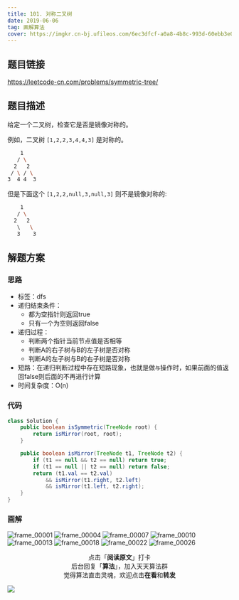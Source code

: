 ```yaml
---
title: 101. 对称二叉树
date: 2019-06-06
tag: 画解算法
cover: https://imgkr.cn-bj.ufileos.com/6ec3dfcf-a0a8-4b8c-993d-60ebb3e083e0.png
---
```


## 题目链接

https://leetcode-cn.com/problems/symmetric-tree/

## 题目描述

给定一个二叉树，检查它是否是镜像对称的。

例如，二叉树 `[1,2,2,3,4,4,3]` 是对称的。

```bash
    1
   / \
  2   2
 / \ / \
3  4 4  3
```

但是下面这个 `[1,2,2,null,3,null,3]` 则不是镜像对称的:

```bash
    1
   / \
  2   2
   \   \
   3    3
```

## 解题方案

### 思路

- 标签：dfs
- 递归结束条件：
  - 都为空指针则返回true
  - 只有一个为空则返回false
- 递归过程：
  - 判断两个指针当前节点值是否相等
  - 判断A的右子树与B的左子树是否对称
  - 判断A的左子树与B的右子树是否对称
- 短路：在递归判断过程中存在短路现象，也就是做`与`操作时，如果前面的值返回false则后面的不再进行计算
- 时间复杂度：O(n)

### 代码

```java
class Solution {
    public boolean isSymmetric(TreeNode root) {
        return isMirror(root, root);
    }

    public boolean isMirror(TreeNode t1, TreeNode t2) {
        if (t1 == null && t2 == null) return true;
        if (t1 == null || t2 == null) return false;
        return (t1.val == t2.val)
            && isMirror(t1.right, t2.left)
            && isMirror(t1.left, t2.right);
    }
}
```

### 画解

![frame_00001](https://imgkr.cn-bj.ufileos.com/a78ab4cd-cd43-4164-b20a-9cbdfcf46b47.png)
![frame_00004](https://imgkr.cn-bj.ufileos.com/70a3d4aa-4dfa-41a9-99a7-74ff15aa803f.png)
![frame_00007](https://imgkr.cn-bj.ufileos.com/30cd5c0a-d25c-48af-9a86-5da03cfdc0bf.png)
![frame_00010](https://imgkr.cn-bj.ufileos.com/07d78a6e-d837-4fdf-8ce3-a7314ab37c1b.png)
![frame_00013](https://imgkr.cn-bj.ufileos.com/b393c86b-02e6-4aad-b6f0-0172f0611e3e.png)
![frame_00018](https://imgkr.cn-bj.ufileos.com/cfffabc0-313c-4154-a0fb-5461562fe7bd.png)
![frame_00022](https://imgkr.cn-bj.ufileos.com/93aafa90-9c13-483f-a263-d7526c366068.png)
![frame_00026](https://imgkr.cn-bj.ufileos.com/6ec3dfcf-a0a8-4b8c-993d-60ebb3e083e0.png)


<span style="display:block;text-align:center;">点击「<strong>阅读原文</strong>」打卡</span>
<span style="display:block;text-align:center;">后台回复「<strong>算法</strong>」，加入天天算法群</span>
<span style="display:block;text-align:center;">觉得算法直击灵魂，欢迎点击<strong>在看</strong>和<strong>转发</strong></span>

![](https://imgkr.cn-bj.ufileos.com/c3690018-4a92-4766-ac7e-ac54dd54c093.jpg)